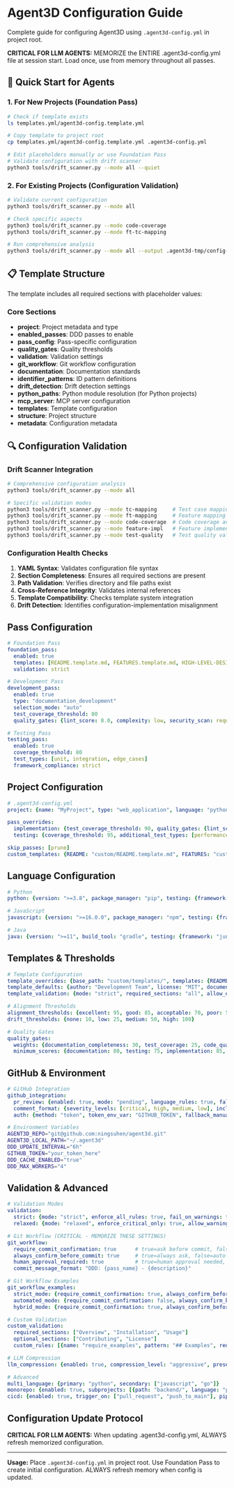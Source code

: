# Agent3D Configuration Guide

Complete guide for configuring Agent3D using `.agent3d-config.yml` in project root.

**CRITICAL FOR LLM AGENTS:** MEMORIZE the ENTIRE .agent3d-config.yml file at session start. Load once, use from memory throughout all passes.

## 🎯 Quick Start for Agents

### 1. For New Projects (Foundation Pass)

```bash
# Check if template exists
ls templates.yml/agent3d-config.template.yml

# Copy template to project root
cp templates.yml/agent3d-config.template.yml .agent3d-config.yml

# Edit placeholders manually or use Foundation Pass
# Validate configuration with drift scanner
python3 tools/drift_scanner.py --mode all --quiet
```

### 2. For Existing Projects (Configuration Validation)

```bash
# Validate current configuration
python3 tools/drift_scanner.py --mode all

# Check specific aspects
python3 tools/drift_scanner.py --mode code-coverage
python3 tools/drift_scanner.py --mode ft-tc-mapping

# Run comprehensive analysis
python3 tools/drift_scanner.py --mode all --output .agent3d-tmp/config-analysis.yaml
```

## 📋 Template Structure

The template includes all required sections with placeholder values:

### Core Sections
- **project**: Project metadata and type
- **enabled_passes**: DDD passes to enable
- **pass_config**: Pass-specific configuration
- **quality_gates**: Quality thresholds
- **validation**: Validation settings
- **git_workflow**: Git workflow configuration
- **documentation**: Documentation standards
- **identifier_patterns**: ID pattern definitions
- **drift_detection**: Drift detection settings
- **python_paths**: Python module resolution (for Python projects)
- **mcp_server**: MCP server configuration
- **templates**: Template configuration
- **structure**: Project structure
- **metadata**: Configuration metadata

## 🔍 Configuration Validation

### Drift Scanner Integration

```bash
# Comprehensive configuration analysis
python3 tools/drift_scanner.py --mode all

# Specific validation modes
python3 tools/drift_scanner.py --mode tc-mapping     # Test case mapping
python3 tools/drift_scanner.py --mode ft-mapping     # Feature mapping
python3 tools/drift_scanner.py --mode code-coverage  # Code coverage analysis
python3 tools/drift_scanner.py --mode feature-impl   # Feature implementation
python3 tools/drift_scanner.py --mode test-quality   # Test quality validation
```

### Configuration Health Checks

1. **YAML Syntax**: Validates configuration file syntax
2. **Section Completeness**: Ensures all required sections are present
3. **Path Validation**: Verifies directory and file paths exist
4. **Cross-Reference Integrity**: Validates internal references
5. **Template Compatibility**: Checks template system integration
6. **Drift Detection**: Identifies configuration-implementation misalignment

## Pass Configuration

```yaml
# Foundation Pass
foundation_pass:
  enabled: true
  templates: [README.template.md, FEATURES.template.md, HIGH-LEVEL-DESIGN.template.md]
  validation: strict

# Development Pass
development_pass:
  enabled: true
  type: "documentation_development"
  selection_mode: "auto"
  test_coverage_threshold: 80
  quality_gates: {lint_score: 8.0, complexity: low, security_scan: required}

# Testing Pass
testing_pass:
  enabled: true
  coverage_threshold: 80
  test_types: [unit, integration, edge_cases]
  framework_compliance: strict
```

## Project Configuration
```yaml
# .agent3d-config.yml
project: {name: "MyProject", type: "web_application", language: "python"}

pass_overrides:
  implementation: {test_coverage_threshold: 90, quality_gates: {lint_score: 9.0, complexity: very_low}}
  testing: {coverage_threshold: 95, additional_test_types: [performance, security]}

skip_passes: [prune]
custom_templates: {README: "custom/README.template.md", FEATURES: "custom/FEATURES.template.md"}
```

## Language Configuration

```yaml
# Python
python: {version: ">=3.8", package_manager: "pip", testing: {framework: "pytest", coverage_threshold: 85}, code_style: {formatter: "black", line_length: 88, linter: "flake8"}}

# JavaScript
javascript: {version: ">=16.0.0", package_manager: "npm", testing: {framework: "jest", coverage_threshold: 80}, code_style: {formatter: "prettier", linter: "eslint", typescript: true}}

# Java
java: {version: ">=11", build_tool: "gradle", testing: {framework: "junit5", coverage_threshold: 75}, code_style: {formatter: "spotless", static_analysis: [checkstyle, pmd, spotbugs]}}


```

## Templates & Thresholds

```yaml
# Template Configuration
template_overrides: {base_path: "custom/templates/", templates: {README: "custom-readme.template.md", FEATURES: "enhanced-features.template.md"}}
template_defaults: {author: "Development Team", license: "MIT", documentation_style: "google"}
template_validation: {mode: "strict", required_sections: "all", allow_empty_sections: false}

# Alignment Thresholds
alignment_thresholds: {excellent: 95, good: 85, acceptable: 70, poor: 50, critical: 0}
drift_thresholds: {none: 10, low: 25, medium: 50, high: 100}

# Quality Gates
quality_gates:
  weights: {documentation_completeness: 30, test_coverage: 25, code_quality: 25, alignment_consistency: 20}
  minimum_scores: {documentation: 80, testing: 75, implementation: 85, overall: 80}
```

## GitHub & Environment

```yaml
# GitHub Integration
github_integration:
  pr_review: {enabled: true, mode: "pending", language_rules: true, fallback_manual: true}
  comment_format: {severity_levels: [critical, high, medium, low], include_line_numbers: true, include_suggestions: true}
  auth: {method: "token", token_env_var: "GITHUB_TOKEN", fallback_manual: true}
```

```bash
# Environment Variables
AGENT3D_REPO="git@github.com:ningsuhen/agent3d.git"
AGENT3D_LOCAL_PATH="~/.agent3d"
DDD_UPDATE_INTERVAL="6h"
GITHUB_TOKEN="your_token_here"
DDD_CACHE_ENABLED="true"
DDD_MAX_WORKERS="4"
```

## Validation & Advanced

```yaml
# Validation Modes
validation:
  strict: {mode: "strict", enforce_all_rules: true, fail_on_warnings: true, require_all_sections: true, validate_links: true}
  relaxed: {mode: "relaxed", enforce_critical_only: true, allow_warnings: true, optional_sections: true, skip_link_validation: true}

# Git Workflow (CRITICAL - MEMORIZE THESE SETTINGS)
git_workflow:
  require_commit_confirmation: true      # true=ask before commit, false=no confirmation
  always_confirm_before_commit: true     # true=always ask, false=auto-commit allowed
  human_approval_required: true          # true=human approval needed, false=automated OK
  commit_message_format: "DDD: {pass_name} - {description}"

# Git Workflow Examples
git_workflow_examples:
  strict_mode: {require_commit_confirmation: true, always_confirm_before_commit: true, human_approval_required: true}
  automated_mode: {require_commit_confirmation: false, always_confirm_before_commit: false, human_approval_required: false}
  hybrid_mode: {require_commit_confirmation: true, always_confirm_before_commit: false, human_approval_required: true}

# Custom Validation
custom_validation:
  required_sections: ["Overview", "Installation", "Usage"]
  optional_sections: ["Contributing", "License"]
  custom_rules: [{name: "require_examples", pattern: "## Examples", required: true}, {name: "limit_line_length", max_length: 120}]

# LLM Compression
llm_compression: {enabled: true, compression_level: "aggressive", preserve_commands: true, preserve_project_specifics: true, remove_basic_explanations: true, compress_tasks: [git_operations, github_cli_usage, package_management, file_operations, standard_development_tools]}

# Advanced
multi_language: {primary: "python", secondary: ["javascript", "go"]}
monorepo: {enabled: true, subprojects: [{path: "backend/", language: "python"}]}
cicd: {enabled: true, trigger_on: ["pull_request", "push_to_main"], pipeline_steps: ["foundation_pass", "documentation_pass", "quality_pass"]}
```

## Configuration Update Protocol

**CRITICAL FOR LLM AGENTS:** When updating .agent3d-config.yml, ALWAYS refresh memorized configuration.

---

**Usage:** Place `.agent3d-config.yml` in project root. Use Foundation Pass to create initial configuration. ALWAYS refresh memory when config is updated.

